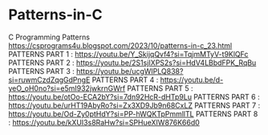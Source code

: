 # Patterns-in-C
C Programming Patterns
https://csprograms4u.blogspot.com/2023/10/patterns-in-c_23.html
PATTERNS PART 1 : https://youtu.be/Y_SkijqQvf4?si=TqjmMTyV-t9KlQFc
PATTERNS PART 2 : https://youtu.be/2S1sjIXPS2s?si=HdV4LBbdFPK_RqBu
PATTERNS PART 3 : https://youtu.be/ucgWIPLQ838?si=ruwmCzdZqgGdPngE
PATTERNS PART 4 : https://youtu.be/d-yeO_oH0no?si=e5mI932jwkrnGWrf
PATTERNS PART 5 : https://youtu.be/otOo-ECA2bY?si=7dn92HcR-dHTp9Lu
PATTERNS PART 6 : https://youtu.be/urHT19AbyRo?si=Zx3XD9Jb9n68CxLZ
PATTERNS PART 7 : https://youtu.be/Od-Zy0ptHdY?si=PP-hWQKTpPmmllTL
PATTERNS PART 8 : https://youtu.be/kXUI3s8RaHw?si=SPHueXIW876K66d0
